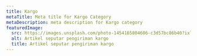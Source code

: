 ```yaml
---
title: Kargo
metaTitle: Meta title for Kargo Category
metaDescription: meta description for Kargo category
featuredImage:
  src: https://images.unsplash.com/photo-1454165804606-c3d57bc86b40?ixlib=rb-1.2.1&ixid=MnwxMjA3fDB8MHxzZWFyY2h8OXx8YnVzaW5lc3N8ZW58MHx8MHx8&auto=format&fit=crop&w=500&q=60
  alt: Artikel seputar pengiriman kargo
  title: Artikel seputar pengiriman kargo
---
```

